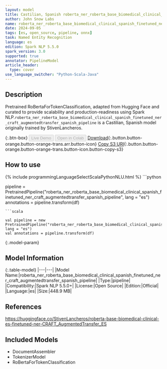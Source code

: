 ```yaml
---
layout: model
title: Castilian, Spanish roberta_ner_roberta_base_biomedical_clinical_spanish_finetuned_ner_craft_augmentedtransfer_spanish_pipeline pipeline RoBertaForTokenClassification from StivenLancheros
author: John Snow Labs
name: roberta_ner_roberta_base_biomedical_clinical_spanish_finetuned_ner_craft_augmentedtransfer_spanish_pipeline
date: 2024-09-05
tags: [es, open_source, pipeline, onnx]
task: Named Entity Recognition
language: es
edition: Spark NLP 5.5.0
spark_version: 3.0
supported: true
annotator: PipelineModel
article_header:
  type: cover
use_language_switcher: "Python-Scala-Java"
---
```


## Description

Pretrained RoBertaForTokenClassification, adapted from Hugging Face and curated to provide scalability and production-readiness using Spark NLP.`roberta_ner_roberta_base_biomedical_clinical_spanish_finetuned_ner_craft_augmentedtransfer_spanish_pipeline` is a Castilian, Spanish model originally trained by StivenLancheros.

{:.btn-box}
<button class="button button-orange" disabled>Live Demo</button>
<button class="button button-orange" disabled>Open in Colab</button>
[Download](https://s3.amazonaws.com/auxdata.johnsnowlabs.com/public/models/roberta_ner_roberta_base_biomedical_clinical_spanish_finetuned_ner_craft_augmentedtransfer_spanish_pipeline_es_5.5.0_3.0_1725501682111.zip){:.button.button-orange.button-orange-trans.arr.button-icon}
[Copy S3 URI](s3://auxdata.johnsnowlabs.com/public/models/roberta_ner_roberta_base_biomedical_clinical_spanish_finetuned_ner_craft_augmentedtransfer_spanish_pipeline_es_5.5.0_3.0_1725501682111.zip){:.button.button-orange.button-orange-trans.button-icon.button-copy-s3}

## How to use



<div class="tabs-box" markdown="1">
{% include programmingLanguageSelectScalaPythonNLU.html %}
```python

pipeline = PretrainedPipeline("roberta_ner_roberta_base_biomedical_clinical_spanish_finetuned_ner_craft_augmentedtransfer_spanish_pipeline", lang = "es")
annotations =  pipeline.transform(df)   

```
```scala

val pipeline = new PretrainedPipeline("roberta_ner_roberta_base_biomedical_clinical_spanish_finetuned_ner_craft_augmentedtransfer_spanish_pipeline", lang = "es")
val annotations = pipeline.transform(df)

```
</div>

{:.model-param}
## Model Information

{:.table-model}
|---|---|
|Model Name:|roberta_ner_roberta_base_biomedical_clinical_spanish_finetuned_ner_craft_augmentedtransfer_spanish_pipeline|
|Type:|pipeline|
|Compatibility:|Spark NLP 5.5.0+|
|License:|Open Source|
|Edition:|Official|
|Language:|es|
|Size:|448.9 MB|

## References

https://huggingface.co/StivenLancheros/roberta-base-biomedical-clinical-es-finetuned-ner-CRAFT_AugmentedTransfer_ES

## Included Models

- DocumentAssembler
- TokenizerModel
- RoBertaForTokenClassification